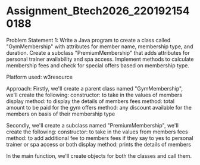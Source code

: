 # Assignment_Btech2026_2201921540188

Problem Statement 1:
Write a Java program to create a class called "GymMembership" with attributes for member name, membership type, and duration. Create a subclass "PremiumMembership" that adds attributes for personal trainer availability and spa access. Implement methods to calculate membership fees and check for special offers based on membership type.

Platform used:
w3resource

Approach:
Firstly, we'll create a parent class named "GymMembership", we'll create the following:
constructor: to take in the values of members
display method: to display the details of members
fees method: total amount to be paid for the gym
offers method: any discount available for the members on basis of their membership type

Secondly, we'll create a subclass named "PremiumMembership", we'll create the following:
constructor: to take in the values from members
fees method: to add additional fee to members fees if they say to yes to personal trainer or spa access or both
display method: prints the details of members

In the main function, we'll create objects for both the classes and call them.

